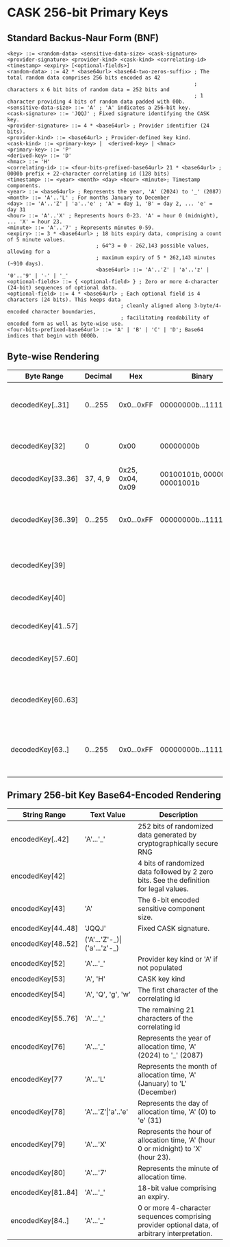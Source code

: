 # CASK 256-bit Primary Keys
## Standard Backus-Naur Form (BNF)
```
<key> ::= <random-data> <sensitive-data-size> <cask-signature> <provider-signature> <provider-kind> <cask-kind> <correlating-id> <timestamp> <expiry> [<optional-fields>]
<random-data> ::= 42 * <base64url> <base64-two-zeros-suffix> ; The total random data comprises 256 bits encoded as 42
                                                             ; characters x 6 bit bits of random data = 252 bits and
                                                             ; 1 character providing 4 bits of random data padded with 00b.
<sensitive-data-size> ::= 'A' ; 'A' indicates a 256-bit key.
<cask-signature> ::= 'JQQJ' ; Fixed signature identifying the CASK key.
<provider-signature> ::= 4 * <base64url> ; Provider identifier (24 bits).
<provider-kind> ::= <base64url> ; Provider-defined key kind.
<cask-kind> ::= <primary-key> |  <derived-key> | <hmac>
<primary-key> ::= 'P'
<derived-key> ::= 'D'
<hmac> ::= 'H'
<correlating-id> ::= <four-bits-prefixed-base64url> 21 * <base64url> ; 0000b prefix + 22-character correlating id (128 bits)
<timestamp> ::= <year> <month> <day> <hour> <minute>; Timestamp components.
<year> ::= <base64url> ; Represents the year, 'A' (2024) to '_' (2087)
<month> ::= 'A'..'L' ; For months January to December
<day> ::= 'A'..'Z' | 'a'..'e' ; 'A' = day 1, 'B' = day 2, ... 'e' = day 31
<hour> ::= 'A'..'X' ; Represents hours 0-23. 'A' = hour 0 (midnight), ... 'X' = hour 23.
<minute> ::= 'A'..'7' ; Represents minutes 0-59.
<expiry> ::= 3 * <base64url> ; 18 bits expiry data, comprising a count of 5 minute values.
                             ; 64^3 = 0 - 262,143 possible values, allowing for a
                             ; maximum expiry of 5 * 262,143 minutes (~910 days).
                             <base64url> ::= 'A'..'Z' | 'a'..'z' | '0'..'9' | '-' | '_'
<optional-fields> ::= { <optional-field> } ; Zero or more 4-character (24-bit) sequences of optional data.
<optional-field> ::= 4 * <base64url> ; Each optional field is 4 characters (24 bits). This keeps data
                                     ; cleanly aligned along 3-byte/4-encoded character boundaries,
                                     ; facilitating readability of encoded form as well as byte-wise use.
<four-bits-prefixed-base64url> ::= 'A' | 'B' | 'C' | 'D'; Base64 indices that begin with 0000b.
```

## Byte-wise Rendering
|Byte Range|Decimal|Hex|Binary|Description|
|-|-|-|-|-|
|decodedKey[..31]|0...255|0x0...0xFF|00000000b...11111111b|256 bits of random data produced by a cryptographically secure RNG|
|decodedKey[32]|0|0x00|00000000b| 2 bits of reserved padding + the key size.
|decodedKey[33..36]| 37, 4, 9  |0x25, 0x04, 0x09| 00100101b, 00000100b, 00001001b | Decoded 'JQQJ' signature.
|decodedKey[36..39]|0...255|0x0...0xFF|00000000b...11111111b| Provider identifier, e.g. , '0x4c', '0x44', '0x93' (base64 encoded as 'TEST')
|decodedKey[39]|||| 6-bit provider key kind + 2 bits of reserved padding.
|decodedKey[40]|||| 4-bit CASK provider key kind + 4 bits padding.
|decodedKey[41..57]||||16 byte non-sensitive, unique correlating id.
|decodedKey[57..60]||||Time stamp data encoded in 4 six-bit blocks for YMDH.
|decodedKey[60..63]||||Time stamp data encoded in 4 six-bit blocks for MEEE (Minute, 24 bits expiry)
|decodedKey[63..]|0...255|0x0...0xFF|00000000b...11111111b|Provider-defined data, comprising 0 or more 3-byte sequences, of arbitrary interpretation.

## Primary 256-bit Key Base64-Encoded Rendering
|String Range|Text Value|Description|
|-|-|-|
|encodedKey[..42] | 'A'...'_' | 252 bits of randomized data generated by cryptographically secure RNG
|encodedKey[42] | <base64-two-zeros-suffix> | 4 bits of randomized data followed by 2 zero bits. See the <base64-two-zeros-suffix> definition for legal values.
|encodedKey[43] | 'A' | The 6-bit encoded sensitive component size.
|encodedKey[44..48]|'JQQJ'| Fixed CASK signature.
|encodedKey[48..52]|('A'...'Z'-\_)\|('a'...'z'-\_)| | The provider signature. Optionally, this data can be encoded to distinguish user- vs. service-managed keys.
|encodedKey[52]|'A'...'_'|Provider key kind or 'A' if not populated|
|encodedKey[53]|'A', 'H'|CASK key kind|
|encodedKey[54]|'A', 'Q', 'g', 'w'|The first character of the correlating id|
|encodedKey[55..76]|'A'...'_'|The remaining 21 characters of the correlating id|
|encodedKey[76]|'A'...'_'|Represents the year of allocation time, 'A' (2024) to '_' (2087)|
|encodedKey[77|'A'...'L'|Represents the month of allocation time, 'A' (January) to 'L' (December)|
|encodedKey[78]|'A'...'Z'\|'a'..'e'|Represents the day of allocation time, 'A' (0) to 'e' (31)|
|encodedKey[79]|'A'...'X'|Represents the hour of allocation time, 'A' (hour 0 or midnight) to 'X' (hour 23).
|encodedKey[80]|'A'...'7'| Represents the minute of allocation time.
|encodedKey[81..84]|'A'...'_'| 18-bit value comprising an expiry.
|encodedKey[84..]|'A'...'_'|0 or more 4-character sequences comprising provider optional data, of arbitrary interpretation.
```
